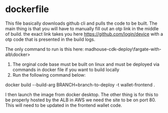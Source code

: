 # dockerfile

This file basically downloads github cli and pulls the code to be built. The main thing is that you will have to manually fill out an otp link in the middle of build. the exact link takes you here https://github.com/login/device with a otp code that is presented in the build logs.



The only command to run is this here:
madhouse-cdk-deploy\fargate-with-alb\docker> 

1. The orginal code base must be built on linux and must be deployed via commands in docker file if you want to build locally
2. Run the following command below: 

docker build --build-arg BRANCH=branch-to-deploy -t wallet-frontend .

I then launch the image from docker desktop. The other thing is for this to be properly hosted by the ALB in AWS we need the site to be on port 80. This will need to be updated in the frontend wallet code. 